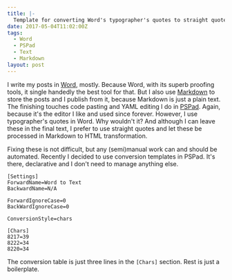 ```yaml
---
title: |-
  Template for converting Word's typographer's quotes to straight quotes in PSPad  
date: 2017-05-04T11:02:00Z
tags:
  - Word
  - PSPad
  - Text
  - Markdown
layout: post
---
```

I write my posts in [Word][2], mostly. Because Word, with its superb proofing tools, it single handedly the best tool for that. But I also use [Markdown][3] to store the posts and I publish from it, because Markdown is just a plain text. The finishing touches code pasting and YAML editing I do in [PSPad][3]. Again, because it's the editor I like and used since forever. However, I use typographer's quotes in Word. Why wouldn't it? And although I can leave these in the final text, I prefer to use straight quotes and let these be processed in Markdown to HTML transformation.

<!-- excerpt -->

Fixing these is not difficult, but any (semi)manual work can and should be automated. Recently I decided to use conversion templates in PSPad. It's there, declarative and I don't need to manage anything else.

```text
[Settings]
ForwardName=Word to Text
BackwardName=N/A

ForwardIgnoreCase=0
BackWardIgnoreCase=0

ConversionStyle=chars

[Chars]
8217=39
8222=34
8220=34
```

The conversion table is just three lines in the `[Chars]` section. Rest is just a boilerplate.

[1]: http://www.pspad.com/
[2]: https://products.office.com/en/word
[3]: https://en.wikipedia.org/wiki/Markdown